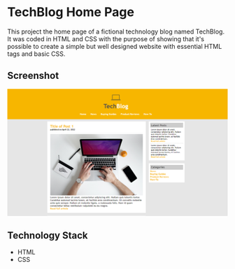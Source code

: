 # TechBlog Home Page

This project the home page of a fictional technology blog named TechBlog.
It was coded in HTML and CSS with the purpose of showing that it's possible to 
create a simple but well designed website with essential HTML tags and basic CSS.

## Screenshot 

![Screenshot](Screenshot.png)

## Technology Stack

+ HTML
+ CSS